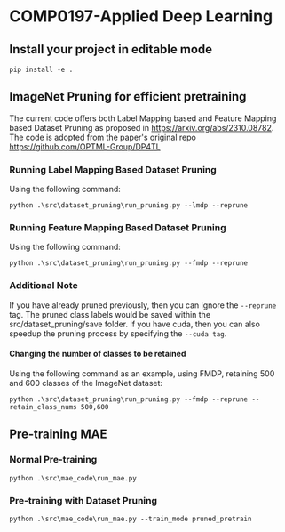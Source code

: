 # COMP0197-Applied Deep Learning

## Install your project in editable mode
```
pip install -e .
```
<!-- 
## Build your project
```
pip install .
``` -->


## ImageNet Pruning for efficient pretraining

The current code offers both Label Mapping based and Feature Mapping based Dataset Pruning as proposed in https://arxiv.org/abs/2310.08782. The code is adopted from the paper's original repo https://github.com/OPTML-Group/DP4TL 

### Running Label Mapping Based Dataset Pruning
Using the following command:
```
python .\src\dataset_pruning\run_pruning.py --lmdp --reprune
```


### Running Feature Mapping Based Dataset Pruning
Using the following command:
```
python .\src\dataset_pruning\run_pruning.py --fmdp --reprune
```

### Additional Note

If you have already pruned previously, then you can ignore the ```--reprune``` tag. The pruned class labels would be saved within the src/dataset_pruning/save folder. If you have cuda, then you can also speedup the pruning process by specifying the ```--cuda tag```.

#### Changing the number of classes to be retained

Using the following command as an example, using FMDP, retaining 500 and 600 classes of the ImageNet dataset:
```
python .\src\dataset_pruning\run_pruning.py --fmdp --reprune --retain_class_nums 500,600
```

## Pre-training MAE

### Normal Pre-training
```
python .\src\mae_code\run_mae.py
```

### Pre-training with Dataset Pruning
```
python .\src\mae_code\run_mae.py --train_mode pruned_pretrain
```